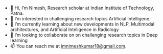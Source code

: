 - 👋  Hi, I’m Nimesh, Research scholar at Indian Institute of Technology, Patna.
- 👀  I’m interested in challenging research topics Artificial Intelligene.
- 🌱  I’m currently learning about new developments in NLP, Multimodal architectures, and Artificial Inteligence in Radiology
- 💞️  I’m looking to collaborate on on challenging research topics in Deep learning
- 📫  You can reach me at imnimeshkumar18@gmail.com.

<!---
NonlinearNimesh/NonlinearNimesh is a ✨ special ✨ repository because its `README.md` (this file) appears on your GitHub profile.
You can click the Preview link to take a look at your changes.
--->
